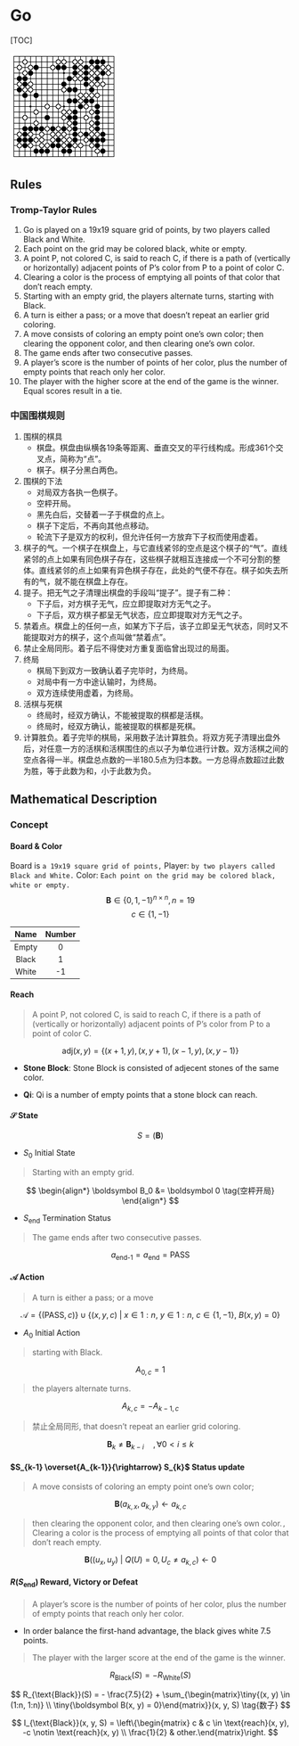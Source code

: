 # Go

[TOC]

![311579](./assets/311579.png)

## Rules

### Tromp-Taylor Rules

1. Go is played on a 19x19 square grid of points, by two players called Black and White.
1. Each point on the grid may be colored black, white or empty.
1. A point P, not colored C, is said to reach C, if there is a path of (vertically or horizontally) adjacent points of P’s color from P to a point of color C.
1. Clearing a color is the process of emptying all points of that color that don’t reach empty.
1. Starting with an empty grid, the players alternate turns, starting with Black.
1. A turn is either a pass; or a move that doesn’t repeat an earlier grid coloring.  
1. A move consists of coloring an empty point one’s own color; then clearing the opponent color, and then clearing one’s own color.
1. The game ends after two consecutive passes.
1. A player’s score is the number of points of her color, plus the number of empty points that reach only her color.
1. The player with the higher score at the end of the game is the winner. Equal scores result in a tie.

### 中国围棋规则

1. 围棋的棋具
   - 棋盘。棋盘由纵横各19条等距离、垂直交叉的平行线构成。形成361个交叉点，简称为“点”。
   - 棋子。棋子分黑白两色。
1. 围棋的下法
   - 对局双方各执一色棋子。
   - 空枰开局。
   - 黑先白后，交替着一子于棋盘的点上。
   - 棋子下定后，不再向其他点移动。
   - 轮流下子是双方的权利，但允许任何一方放弃下子权而使用虚着。
1. 棋子的气。一个棋子在棋盘上，与它直线紧邻的空点是这个棋子的“气”。直线紧邻的点上如果有同色棋子存在，这些棋子就相互连接成一个不可分割的整体。直线紧邻的点上如果有异色棋子存在，此处的气便不存在。棋子如失去所有的气，就不能在棋盘上存在。
1. 提子。把无气之子清理出棋盘的手段叫“提子”。提子有二种：
   - 下子后，对方棋子无气，应立即提取对方无气之子。
   - 下子后，双方棋子都呈无气状态，应立即提取对方无气之子。
1. 禁着点。棋盘上的任何一点，如某方下子后，该子立即呈无气状态，同时又不能提取对方的棋子，这个点叫做“禁着点”。
1. 禁止全局同形。着子后不得使对方重复面临曾出现过的局面。
1. 终局
   - 棋局下到双方一致确认着子完毕时，为终局。
   - 对局中有一方中途认输时，为终局。
   - 双方连续使用虚着，为终局。
1. 活棋与死棋
   - 终局时，经双方确认，不能被提取的棋都是活棋。
   - 终局时，经双方确认，能被提取的棋都是死棋。
1. 计算胜负。着子完毕的棋局，采用数子法计算胜负。将双方死子清理出盘外后，对任意一方的活棋和活棋围住的点以子为单位进行计数。双方活棋之间的空点各得一半。棋盘总点数的一半180.5点为归本数。一方总得点数超过此数为胜，等于此数为和，小于此数为负。

## Mathematical Description

### Concept

#### Board & Color
Board is ```a 19x19 square grid of points,```
Player: ```by two players called Black and White.```
Color: ```Each point on the grid may be colored black, white or empty.```
$$
\boldsymbol B \in \{0, 1, -1\}^{n \times n}, n = 19  \tag{Board}
$$
$$
c \in \{1, -1\} \tag{Color}
$$

|Name|Number|
|:---:|:---:|
|Empty| 0 |
|Black| 1 |
|White| -1 |

#### Reach
> A point P, not colored C, is said to reach C, if there is a path of (vertically or horizontally) adjacent points of P’s color from P to a point of color C.

$$
\text{adj}(x, y) = \{(x+1, y), (x, y+1), (x-1, y), (x, y-1)\}  \tag{Adjacent}
$$

- **Stone Block**: Stone Block is consisted of adjecent stones of the same color.
  
- **Qi**: Qi is a number of empty points that a stone block can reach.

#### $\mathcal S$ State
$$
S = (\boldsymbol B) \tag{State Set}
$$

- $S_0$ Initial State
> Starting with an empty grid.

$$
  \begin{align*}
    \boldsymbol B_0 &= \boldsymbol 0  \tag{空枰开局}
  \end{align*}
$$

- $S_{\text{end}}$  Termination Status
> The game ends after two consecutive passes.

$$
a_{\text{end-1}} = a_{\text{end}} = \text{PASS}
$$

#### $\mathcal A$ Action

> A turn is either a pass; or a move

$$
  \mathcal A = \{(\text{PASS}, c)\} \cup \{(x, y, c) \ |\ x \in 1:n,\ y \in 1:n,\ c \in \{1, -1\},\ B(x, y) = 0\}  \tag{Action Set}
$$

- $A_0$ Initial Action
> starting with Black.

$$
A_{0,c} = 1  \tag{黑先白后}
$$

> the players alternate turns.

$$
  A_{k,c} = -A_{k-1,c}  \tag{交替落子}
$$

> 禁止全局同形, that doesn’t repeat an earlier grid coloring.

$$
  \boldsymbol B_k \neq \boldsymbol B_{k-i}  \quad,  \forall 0 < i \le k  \tag{禁全同}
$$

#### $S_{k-1} \overset{A_{k-1}}{\rightarrow} S_{k}$ Status update

> A move consists of coloring an empty point one’s own color;

$$
  \boldsymbol B(a_{k,x}, a_{k,y}) \gets a_{k,c}  \tag{空地落子}
$$

> then clearing the opponent color, and then clearing one’s own color.```, ```Clearing a color is the process of emptying all points of that color that don’t reach empty.

$$
  \boldsymbol B((u_x, u_y) \ |\ Q(U) = 0, U_c \neq a_{k,c}) \gets 0  \tag{无气提子}
$$

#### $R(S_{\text{end}})$ Reward, Victory or Defeat

> A player’s score is the number of points of her color, plus the number of empty points that reach only her color.

- In order balance the first-hand advantage, the black gives white 7.5 points. 

> The player with the larger score at the end of the game is the winner.

$$
  R_{\text{Black}}(S) = -R_{\text{White}}(S)  \tag{Zero-Sum Game}
$$

$$
  R_{\text{Black}}(S) = - \frac{7.5}{2} + \sum_{\begin{matrix}\tiny{(x, y) \in (1:n, 1:n)} \\ \tiny{\boldsymbol B(x, y) = 0}\end{matrix}}(x, y, S)  \tag{数子}
$$

$$
  I_{\text{Black}}(x, y, S) = \left\{\begin{matrix} c & c \in \text{reach}(x, y), -c \notin \text{reach}(x, y) \\ \frac{1}{2} & other.\end{matrix}\right.
$$

